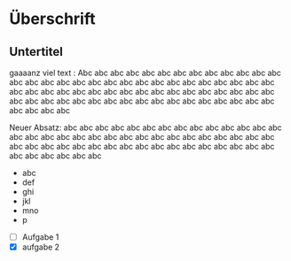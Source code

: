 # Überschrift
## Untertitel
gaaaanz viel text : Abc abc abc abc abc abc abc abc abc abc abc abc abc abc abc abc abc abc abc abc abc abc abc abc abc abc abc abc abc abc abc abc abc abc abc abc abc abc abc abc abc abc abc abc abc abc abc abc abc abc abc abc abc abc abc abc abc abc abc abc abc abc abc abc abc abc abc abc

Neuer Absatz:  abc abc abc abc abc abc abc abc abc abc abc abc abc abc abc abc abc abc abc abc abc abc abc abc abc abc abc abc abc abc abc abc abc abc abc abc abc abc abc abc abc abc abc abc abc abc abc abc abc abc abc abc abc abc

-  abc
-  def
-  ghi
-  jkl
-  mno
-  p

- [ ] Aufgabe 1
- [x] aufgabe 2
